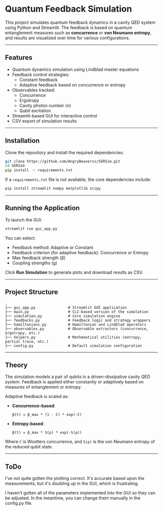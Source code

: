 # Quantum Feedback Simulation

This project simulates quantum feedback dynamics in a cavity QED system using Python and Streamlit. The feedback is based on quantum entanglement measures such as **concurrence** or **von Neumann entropy**, and results are visualized over time for various configurations.

---

## Features

- Quantum dynamics simulation using Lindblad master equations
- Feedback control strategies:
  - Constant feedback
  - Adaptive feedback based on concurrence or entropy
- Observables tracked:
  - Concurrence
  - Ergotropy
  - Cavity photon number ⟨n⟩
  - Qubit excitation
- Streamlit-based GUI for interactive control
- CSV export of simulation results

---

## Installation

Clone the repository and install the required dependencies:

```bash
git clone https://github.com/AngryBeaverss/SERSim.git
cd SERSim
pip install -r requirements.txt
```

If a `requirements.txt` file is not available, the core dependencies include:

```bash
pip install streamlit numpy matplotlib scipy
```

---

## Running the Application

To launch the GUI:

```bash
streamlit run gui_app.py
```

You can select:

- Feedback method: Adaptive or Constant
- Feedback criterion (for adaptive feedback): Concurrence or Entropy
- Max feedback strength (β)
- Coupling strengths (g)

Click **Run Simulation** to generate plots and download results as CSV.

---

## Project Structure

```
.
├── gui_app.py               # Streamlit GUI application
├── main.py                  # CLI-based version of the simulation
├── simulation.py            # Core simulation engine
├── feedbacks.py             # Feedback logic and strategy wrappers
├── hamiltonians.py          # Hamiltonian and Lindblad operators
├── observables.py           # Observable extractors (concurrence, ergotropy, etc.)
├── helpers.py               # Mathematical utilities (entropy, partial trace, etc.)
├── config.py                # Default simulation configuration
```

---

## Theory

The simulation models a pair of qubits in a driven-dissipative cavity QED system. Feedback is applied either constantly or adaptively based on measures of entanglement or entropy.

Adaptive feedback is scaled as:

- **Concurrence-based**:
  ```
  β(t) = β_max * (1 - C) * exp(-C)
  ```
- **Entropy-based**:
  ```
  β(t) = β_max * S(ρ) * exp(-S(ρ))
  ```

Where `C` is Wootters concurrence, and `S(ρ)` is the von Neumann entropy of the reduced qubit state.

---

## ToDo

I've not quite gotten the plotting correct. It's accurate based upon the measurements, but it's doubling up in the GUI, which is frustrating.

I haven't gotten all of the parameters implemented into the GUI so they can be adjusted. In the meantime, you can change them manually in the config.py file.
